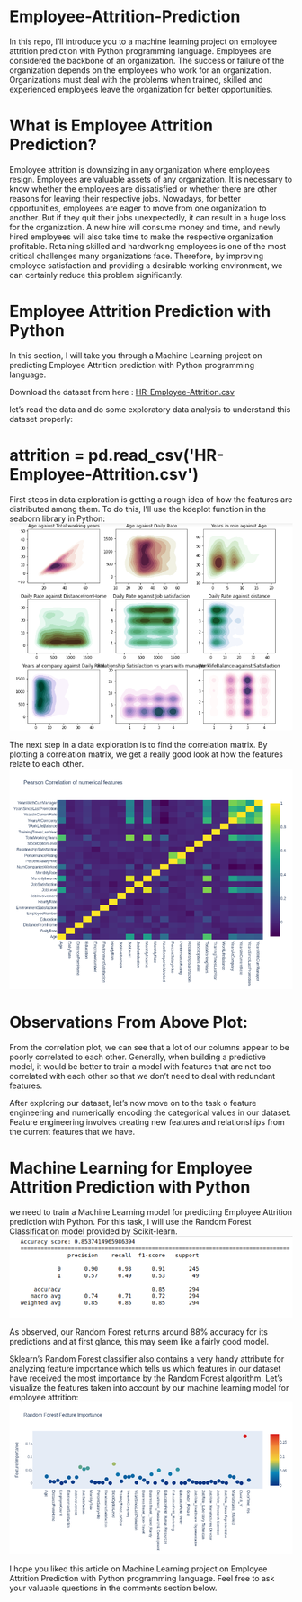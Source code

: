 # Employee-Attrition-Prediction
In this repo, I’ll introduce you to a machine learning project on employee attrition prediction with Python programming language. Employees are considered the backbone of an organization. The success or failure of the organization depends on the employees who work for an organization. Organizations must deal with the problems when trained, skilled and experienced employees leave the organization for better opportunities.
# What is Employee Attrition Prediction?
Employee attrition is downsizing in any organization where employees resign. Employees are valuable assets of any organization. It is necessary to know whether the employees are dissatisfied or whether there are other reasons for leaving their respective jobs.
Nowadays, for better opportunities, employees are eager to move from one organization to another. But if they quit their jobs unexpectedly, it can result in a huge loss for the organization. A new hire will consume money and time, and newly hired employees will also take time to make the respective organization profitable.
Retaining skilled and hardworking employees is one of the most critical challenges many organizations face. Therefore, by improving employee satisfaction and providing a desirable working environment, we can certainly reduce this problem significantly.
# Employee Attrition Prediction with Python
In this section, I will take you through a Machine Learning project on predicting Employee Attrition prediction with Python programming language.

Download the dataset from here : [HR-Employee-Attrition.csv](https://www.kaggle.com/pavansubhasht/ibm-hr-analytics-attrition-dataset/download)

let’s read the data and do some exploratory data analysis to understand this dataset properly:
# attrition = pd.read_csv('HR-Employee-Attrition.csv')

First steps in data exploration is getting a rough idea of how the features are distributed among them. To do this, I’ll use the kdeplot function in the seaborn library in Python:
![github large](https://github.com/PunjabiAI/Employee_Attrition_prediction/blob/main/Images/features_distribution.png)

The next step in a data exploration is to find the correlation matrix. By plotting a correlation matrix, we get a really good look at how the features relate to each other.
![github large](https://github.com/PunjabiAI/Employee_Attrition_prediction/blob/main/Images/correlation_plot.png)

# Observations From Above Plot:
From the correlation plot, we can see that a lot of our columns appear to be poorly correlated to each other. Generally, when building a predictive model, it would be better to train a model with features that are not too correlated with each other so that we don’t need to deal with redundant features. 

After exploring our dataset, let’s now move on to the task o feature engineering and numerically encoding the categorical values in our dataset. Feature engineering involves creating new features and relationships from the current features that we have.

# Machine Learning for Employee Attrition Prediction with Python
we need to train a Machine Learning model for predicting Employee Attrition prediction with Python. For this task, I will use the Random Forest Classification model provided by Scikit-learn.
![github large](https://github.com/PunjabiAI/Employee_Attrition_prediction/blob/main/Images/Accuracy.png)

As observed, our Random Forest returns around 88% accuracy for its predictions and at first glance, this may seem like a fairly good model.

Sklearn’s Random Forest classifier also contains a very handy attribute for analyzing feature importance which tells us which features in our dataset have received the most importance by the Random Forest algorithm. Let’s visualize the features taken into account by our machine learning model for employee attrition:
![github large](https://github.com/PunjabiAI/Employee_Attrition_prediction/blob/main/Images/feature_importance.png)

I hope you liked this article on Machine Learning project on Employee Attrition Prediction with Python programming language. Feel free to ask your valuable questions in the comments section below.
